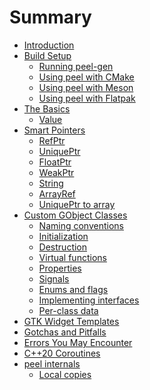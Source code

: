 # Summary

- [Introduction](introduction.md)
- [Build Setup](build-setup.md)
    - [Running peel-gen](peel-gen.md)
    - [Using peel with CMake](using-peel-with-cmake.md)
    - [Using peel with Meson](using-peel-with-meson.md)
    - [Using peel with Flatpak](using-peel-with-flatpak.md)
- [The Basics](the-basics.md)
    - [Value](value.md)
- [Smart Pointers]()
    - [RefPtr](ref-ptr.md)
    - [UniquePtr](unique-ptr.md)
    - [FloatPtr](float-ptr.md)
    - [WeakPtr](weak-ptr.md)
    - [String](string.md)
    - [ArrayRef](array-ref.md)
    - [UniquePtr to array](unique-ptr-arr.md)
- [Custom GObject Classes](custom-gobject-classes.md)
    - [Naming conventions](naming-conventions.md)
    - [Initialization](initialization.md)
    - [Destruction]()
    - [Virtual functions]()
    - [Properties]()
    - [Signals]()
    - [Enums and flags]()
    - [Implementing interfaces]()
    - [Per-class data]()
- [GTK Widget Templates](gtk-widget-templates.md)
- [Gotchas and Pitfalls](gotchas-and-pitfalls.md)
- [Errors You May Encounter](errors-you-may-encounter.md)
- [C++20 Coroutines]()
- [peel internals]()
    - [Local copies](local-copies.md)
